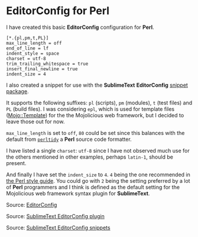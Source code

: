 # EditorConfig for Perl

I have created this basic **EditorConfig** configuration for **Perl**.

```
[*.{pl,pm,t,PL}]
max_line_length = off
end_of_line = lf
indent_style = space
charset = utf-8
trim_trailing_whitespace = true
insert_final_newline = true
indent_size = 4
```

I also created a snippet for use with the **SublimeText** **EditorConfig** [snippet package](https://github.com/mfuentesg/EditorConfigSnippets).

It supports the following suffixes: `pl` (scripts), `pm` (modules), `t` (test files) and `PL` (build files). I was considering `epl`, which is used for template files ([Mojo::Template](https://metacpan.org/pod/Mojo::Template)) for the the Mojolicious web framework, but I decided to leave those out for now.

`max_line_length` is set to `off`, `80` could be set since this balances with the default from [`perltidy`](http://perltidy.sourceforge.net/stylekey.html#line_length_setting) a **Perl** source code formatter.

I have listed a single `charset`: `utf-8` since I have not observed much use for the others mentioned in other examples, perhaps `latin-1`, should be present.

And finally I have set the `indent_size` to `4`. `4` being the one recommended in [the Perl style guide](https://perldoc.perl.org/perlstyle.html). You could go with `2` being the setting preferred by a lot of **Perl** programmers and I think is defined as the default setting for the Mojolicious web framework syntax plugin for **SublimeText**.

Source: [EditorConfig](http://editorconfig.org/)

Source: [SublimeText EditorConfig plugin](https://github.com/sindresorhus/editorconfig-sublime)

Source: [SublimeText EditorConfig snippets](https://github.com/mfuentesg/EditorConfigSnippets)
